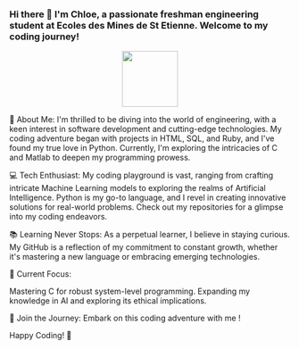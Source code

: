 ### Hi there 👋 I'm Chloe, a passionate freshman engineering student at Ecoles des Mines de St Etienne. Welcome to my coding journey!

<div id="header" align="center">
  <img src="[https://media.giphy.com/media/M9gbBd9nbDrOTu1Mqx/giphy.gif](https://media.giphy.com/media/v1.Y2lkPTc5MGI3NjExaXdhbnM4dzJqNHIzcDk1bGg3aXJ5bTRkY3lnbnh0ZGp0anBiNnQzcSZlcD12MV9pbnRlcm5hbF9naWZfYnlfaWQmY3Q9Zw/lkceXNDw4Agryfrwz8/giphy.gif)" width="100"/>
</div>

🚀 About Me:
I'm thrilled to be diving into the world of engineering, with a keen interest in software development and cutting-edge technologies. My coding adventure began with projects in HTML, SQL, and Ruby, and I've found my true love in Python. Currently, I'm exploring the intricacies of C and Matlab to deepen my programming prowess.

💻 Tech Enthusiast:
My coding playground is vast, ranging from crafting intricate Machine Learning models to exploring the realms of Artificial Intelligence. Python is my go-to language, and I revel in creating innovative solutions for real-world problems. Check out my repositories for a glimpse into my coding endeavors.

📚 Learning Never Stops:
As a perpetual learner, I believe in staying curious. My GitHub is a reflection of my commitment to constant growth, whether it's mastering a new language or embracing emerging technologies.

🚧 Current Focus:

Mastering C for robust system-level programming.
Expanding my knowledge in AI and exploring its ethical implications.

🌈 Join the Journey:
Embark on this coding adventure with me !

Happy Coding! 🚀
